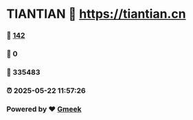 # TIANTIAN :link: https://tiantian.cn 
### :page_facing_up: [142](https://tiantian.cn/tag.html) 
### :speech_balloon: 0 
### :hibiscus: 335483 
### :alarm_clock: 2025-05-22 11:57:26 
### Powered by :heart: [Gmeek](https://github.com/Meekdai/Gmeek)

